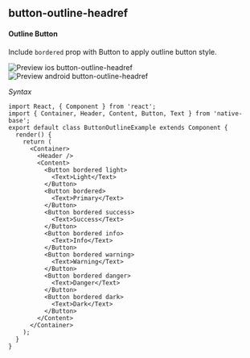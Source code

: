 ## button-outline-headref
#### Outline Button

Include <code>bordered</code> prop with Button to apply outline button style.<br />

![Preview ios button-outline-headref](https://github.com/GeekyAnts/NativeBase-KitchenSink/raw/v2.4.9/screenshots/ios/button-outline.png)
![Preview android button-outline-headref](https://github.com/GeekyAnts/NativeBase-KitchenSink/raw/v2.4.9/screenshots/android/button-outline.png)

*Syntax*

<pre class="line-numbers"><code class="language-jsx">import React, { Component } from 'react';
import { Container, Header, Content, Button, Text } from 'native-base';
export default class ButtonOutlineExample extends Component {
  render() {
    return (
      &lt;Container>
        &lt;Header />
        &lt;Content>
          &lt;Button bordered light>
            &lt;Text>Light&lt;/Text>
          &lt;/Button>
          &lt;Button bordered>
            &lt;Text>Primary&lt;/Text>
          &lt;/Button>
          &lt;Button bordered success>
            &lt;Text>Success&lt;/Text>
          &lt;/Button>
          &lt;Button bordered info>
            &lt;Text>Info&lt;/Text>
          &lt;/Button>
          &lt;Button bordered warning>
            &lt;Text>Warning&lt;/Text>
          &lt;/Button>
          &lt;Button bordered danger>
            &lt;Text>Danger&lt;/Text>
          &lt;/Button>
          &lt;Button bordered dark>
            &lt;Text>Dark&lt;/Text>
          &lt;/Button>
        &lt;/Content>
      &lt;/Container>
    );
  }
}</code></pre><br />
